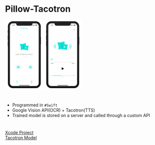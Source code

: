 # Pillow-Tacotron

<img src="assets/screen01.png" width="25%" height="25%"><img src="assets/screen02.png" width="25%" height="25%">
#
- Programmed in `#Swift`
- Google Vision API(OCR) + Tacotron(TTS)
- Trained model is stored on a server and called through a custom API
#
[Xcode Project](./Pillow)\
[Tacotron Model](./tacotron)
